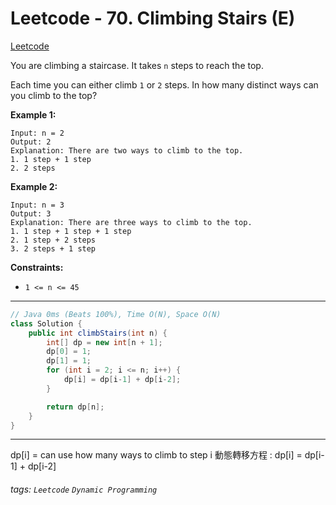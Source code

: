 # Leetcode - 70. Climbing Stairs (E)

[Leetcode](https://leetcode.com/problems/climbing-stairs/)

You are climbing a staircase. It takes `n` steps to reach the top.

Each time you can either climb `1` or `2` steps. In how many distinct ways can you climb to the top?

**Example 1:**
```
Input: n = 2
Output: 2
Explanation: There are two ways to climb to the top.
1. 1 step + 1 step
2. 2 steps
```
**Example 2:**
```
Input: n = 3
Output: 3
Explanation: There are three ways to climb to the top.
1. 1 step + 1 step + 1 step
2. 1 step + 2 steps
3. 2 steps + 1 step
```
**Constraints:**

-   `1 <= n <= 45`

---
```java
// Java 0ms (Beats 100%), Time O(N), Space O(N)
class Solution {
    public int climbStairs(int n) {
        int[] dp = new int[n + 1];
        dp[0] = 1;
        dp[1] = 1;
        for (int i = 2; i <= n; i++) {
            dp[i] = dp[i-1] + dp[i-2];
        }

        return dp[n];
    }
}
```
---

dp[i] = can use how many ways to climb to step i
動態轉移方程 : dp[i] = dp[i-1] + dp[i-2] 



###### tags: `Leetcode` `Dynamic Programming`
